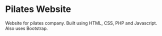 # Pilates Website
 Website for pilates company.
 Built using HTML, CSS, PHP and Javascript.
 Also uses Bootstrap.
